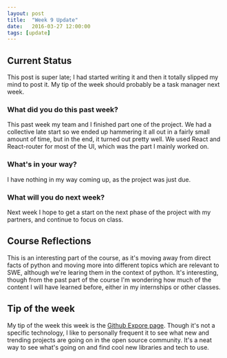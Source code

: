 ```yaml
---
layout: post
title:  "Week 9 Update"
date:   2016-03-27 12:00:00
tags: [update]
---
```


## Current Status ##

This post is super late; I had started writing it and then it totally slipped
my mind to post it. My tip of the week should probably be a task manager next
week.

### What did you do this past week? ###

This past week my team and I finished part one of the project. We had a
collective late start so we ended up hammering it all out in a fairly small
amount of time, but in the end, it turned out pretty well. We used React and
React-router for most of the UI, which was the part I mainly worked on.

### What's in your way? ###

I have nothing in my way coming up, as the project was just due.

### What will you do next week? ###

Next week I hope to get a start on the next phase of the project with my
partners, and continue to focus on class.

## Course Reflections ##

This is an interesting part of the course, as it's moving away from direct
facts of python and moving more into different topics which are relevant to
SWE, although we're learing them in the context of python. It's interesting,
though from the past part of the course I'm wondering how much of the content
I will have learned before, either in my internships or other classes.

## Tip of the week ##

My tip of the week this week is the [Github Expore page][ghexplore]. Though it's
not a specific technology, I like to personally frequent it to see what new and
trending projects are going on in the open source community. It's a neat way to
see what's going on and find cool new libraries and tech to use.

[ghexplore]: https://github.com/explore
